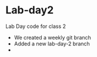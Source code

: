 # Lab-day2

Lab Day code for class 2 

- We created a weekly git branch 
- Added a new lab-day-2 branch
- 